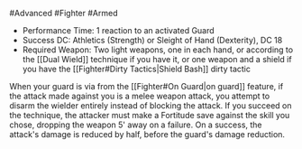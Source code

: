 #Advanced #Fighter #Armed
 
- Performance Time: 1 reaction to an activated Guard
- Success DC: Athletics (Strength) or Sleight of Hand (Dexterity), DC 18
- Required Weapon: Two light weapons, one in each hand, or according to the [[Dual Wield]] technique if you have it, or one weapon and a shield if you have the [[Fighter#Dirty Tactics|Shield Bash]] dirty tactic
 
When your guard is via from the [[Fighter#On Guard|on guard]] feature, if the attack made against you is a melee weapon attack, you attempt to disarm the wielder entirely instead of blocking the attack. If you succeed on the technique, the attacker must make a Fortitude save against the skill you chose, dropping the weapon 5' away on a failure. On a success, the attack's damage is reduced by half, before the guard's damage reduction.